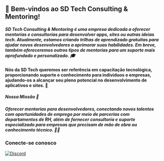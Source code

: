 ## 🚀 Bem-vindos ao SD Tech Consulting & Mentoring!

##### SD Tech Consulting & Mentoring é uma empresa dedicada a oferecer mentorias e consultorias para desenvolver apps, sites ou outras ideias tech. Atualmente, estamos criando trilhas de aprendizado gratuitas para ajudar novos desenvolvedores a aprimorar suas habilidades. Em breve, também ofereceremos outros tipos de mentorias para um suporte mais aprofundado e personalizado. 🎓

#### Nós da SD Tech queremos ser referência em capacitação tecnológica, proporcionando suporte e conhecimento para indivíduos e empresas, ajudando-os a alcançar seu pleno potencial no desenvolvimento de aplicativos e sites. 🌟

##### Nossa Missão 🎯
##### Oferecer mentorias para desenvolvedores, conectando novos talentos com oportunidades de emprego por meio de parcerias com departamentos de RH, além de fornecer consultoria e suporte especializado para empresas que precisam de mão de obra ou conhecimento técnico. 💼🤝

### Conecte-se conosco
[![Discord](https://img.shields.io/badge/Discord-7289DA?style=for-the-badge&logo=discord&logoColor=white)]([https://discord.gg/seu-link-do-discord](https://discord.gg/EHvPjBbj))

<!--

**Here are some ideas to get you started:**

🙋‍♀️ A short introduction - what is your organization all about?
🌈 Contribution guidelines - how can the community get involved?
👩‍💻 Useful resources - where can the community find your docs? Is there anything else the community should know?
🍿 Fun facts - what does your team eat for breakfast?
🧙 Remember, you can do mighty things with the power of [Markdown](https://docs.github.com/github/writing-on-github/getting-started-with-writing-and-formatting-on-github/basic-writing-and-formatting-syntax)
-->
